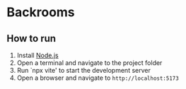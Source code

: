 # Backrooms

## How to run

1. Install [Node.js](https://nodejs.org/en/download/)
2. Open a terminal and navigate to the project folder
3. Run `npx vite' to start the development server
4. Open a browser and navigate to `http://localhost:5173`
